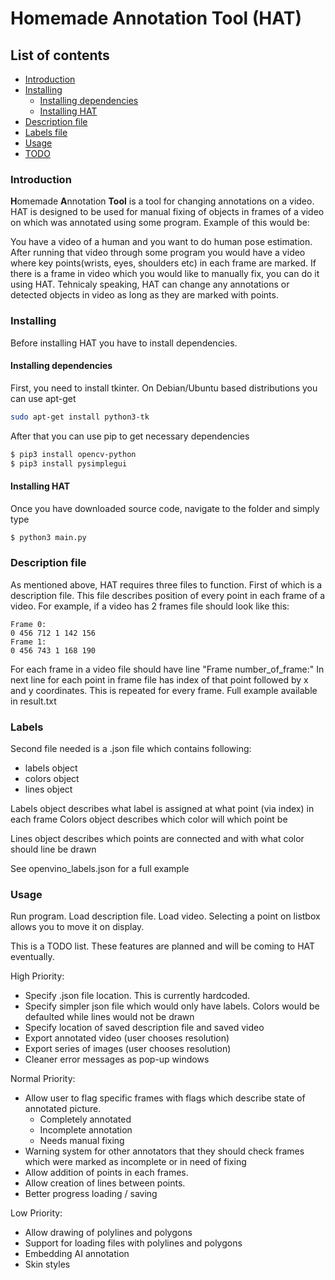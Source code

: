 # Homemade Annotation Tool (HAT)

## List of contents
 + [Introduction](#Introduction)
 + [Installing](#Installing)
   + [Installing dependencies](#Installing_dependencies)
   + [Installing HAT](#Installing_HAT)
 + [Description file](#Description)
 + [Labels file](#Labels)
 + [Usage](#Usage)
 + [TODO](#TODO)
 
 <a name="Introduction"></a>
 ### Introduction
 <b>H</b>omemade <b>A</b>nnotation <b>Tool</b> is a tool for changing annotations
 on a video. HAT is designed to be used for manual fixing of objects in frames of a video
 on which was annotated using some program.
 Example of this would be:
 
 You have a video of a human and you want to do human pose estimation. After running
 that video through some program you would have a video where key points(wrists, eyes,
 shoulders etc) in each frame are marked. If there is a frame in video which you would like to manually fix, you can do 
 it using HAT. Tehnicaly speaking, HAT can change any annotations or detected objects
 in video as long as they are marked with points.
 
 <a name="Installing"></a>
 ### Installing
 Before installing HAT you have to install dependencies. 
 
 <a name="Installing_dependencies"></a>
 #### Installing dependencies
 First, you need to install
 tkinter. On Debian/Ubuntu based distributions you can use apt-get
 ```bash
sudo apt-get install python3-tk
```
After that you can use pip to get necessary dependencies
```bash
$ pip3 install opencv-python
$ pip3 install pysimplegui 
```
<a name="Installing_HAT"></a>
#### Installing HAT
Once you have downloaded source code, navigate to the folder and simply
type
```bash
$ python3 main.py
``` 
<a name="Description"></a>
### Description file
As mentioned above, HAT requires three files to function. First of which
is a description file. This file describes position of every point in each frame
of a video. For example, if a video has 2 frames file should look like this:
```
Frame 0:
0 456 712 1 142 156
Frame 1:
0 456 743 1 168 190
```
For each frame in a video file should have line "Frame number_of_frame:"
In next line for each point in frame file has index of that point followed by x and y
coordinates. This is repeated for every frame. Full example available in result.txt

<a name="Labels_file"></a>
### Labels
Second file needed is a .json file which contains following:
 - labels object
 - colors object
 - lines object
 
Labels object describes what label is assigned at what point (via index) in 
each frame
Colors object describes which color will which point be

Lines object describes which points are connected and with what color should
line be drawn

See openvino_labels.json for a full example

<a name="Usage"></a>
### Usage
Run program. Load description file. Load video.
Selecting a point on listbox allows you to move it on display.  

<a name="TODO"></a>
This is a TODO list. These features are planned and will be coming
to HAT eventually.

High Priority:
 + Specify .json file location. This is currently hardcoded.
 + Specify simpler json file which would only have labels. Colors
   would be defaulted while lines would not be drawn
 + Specify location of saved description file and saved video
 + Export annotated video (user chooses resolution)
 + Export series of images (user chooses resolution)
 + Cleaner error messages as pop-up windows

Normal Priority:
 + Allow user to flag specific frames with flags which describe state of annotated
   picture.
   + Completely annotated
   + Incomplete annotation
   + Needs manual fixing
 + Warning system for other annotators that they should check frames
   which were marked as incomplete or in need of fixing
 + Allow addition of points in each frames.
 + Allow creation of lines between points. 
 + Better progress loading / saving
 
Low Priority:
 + Allow drawing of polylines and polygons
 + Support for loading files with polylines and polygons
 + Embedding AI annotation
 + Skin styles
 
   